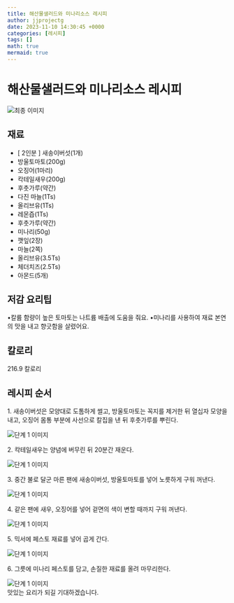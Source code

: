 ```yaml
---
title: 해산물샐러드와 미나리소스 레시피
author: jjprojectg
date: 2023-11-10 14:30:45 +0000
categories: [레시피]
tags: []
math: true
mermaid: true
---
```

<meta name="og:type" content="website"/>
<meta charset="UTF-8"/>
<div class="header">
  <h1>해산물샐러드와 미나리소스 레시피</h1>
</div>

<div class="container my-4">
  <div class="row">
    <div class="col-12 col-md-6">
      <div class="recipe-image">
        <img src="https://www.foodsafetykorea.go.kr/common/ecmFileView.do?ecm_file_no=1NxSkgr9nAC" class="step-image" alt="최종 이미지"/>
      </div>
    </div>
    <div class="col-12 col-md-6">
      <div class="ingredients">
        <h2>재료</h2>
        <ul class="card">
          <li> [ 2인분 ] 새송이버섯(1개) </li>
          <li>  방울토마토(200g) </li>
          <li>  오징어(1마리) </li>
          <li>  칵테일새우(200g) </li>
          <li>  후춧가루(약간) </li>
          <li>  다진 마늘(1Ts) </li>
          <li>  올리브유(1Ts) </li>
          <li>  레몬즙(1Ts) </li>
          <li>  후춧가루(약간) </li>
          <li>  미나리(50g) </li>
          <li>  깻잎(2장) </li>
          <li>  마늘(2쪽) </li>
          <li>  올리브유(3.5Ts) </li>
          <li>  체더치즈(2.5Ts) </li>
          <li>  아몬드(5개) </li>
</ul>
      </div>
    </div>
    <div class="col-12 col-md-6">
      <div class="ingredients">
        <h2>저감 요리팁</h2>
        <div class="card"> 
          <p>
            •칼륨 함량이 높은 토마토는 나트륨 배출에 도움을 줘요.
•미나리를 사용하여 재료 본연의 맛을 내고 향긋함을 살렸어요.
          </p>
        </div>
      </div>
      <div class="ingredients">
        <h2>칼로리</h2>
        <div class="card"> 
          <p>
            216.9 칼로리
          </p>
        </div>
      </div>
    </div>
  </div>

  <h2 class="my-4">레시피 순서</h2>
    <div class="card recipe-card">
    <div class="card-body recipe-stesp">
      <p class="card-text step-description">1. 새송이버섯은 모양대로 도톰하게 썰고, 방울토마토는 꼭지를 제거한 뒤 열십자 모양을 내고, 오징어 몸통 부분에 사선으로 칼집을 낸 뒤 후춧가루를 뿌린다.</p>
      <img src="https://www.foodsafetykorea.go.kr/common/ecmFileView.do?ecm_file_no=1NxSkgr9s9A" alt="단계 1 이미지" class="step-image"/>
    </div>
  </div>
  <div class="card recipe-card">
    <div class="card-body recipe-stesp">
      <p class="card-text step-description">2. 칵테일새우는 양념에 버무린 뒤 20분간 재운다.</p>
      <img src="https://www.foodsafetykorea.go.kr/common/ecmFileView.do?ecm_file_no=1NxSkgr9sB_" alt="단계 1 이미지" class="step-image"/>
    </div>
  </div>
  <div class="card recipe-card">
    <div class="card-body recipe-stesp">
      <p class="card-text step-description">3. 중간 불로 달군 마른 팬에 새송이버섯, 방울토마토를 넣어 노릇하게 구워 꺼낸다.</p>
      <img src="https://www.foodsafetykorea.go.kr/common/ecmFileView.do?ecm_file_no=1NxSkgr9sET" alt="단계 1 이미지" class="step-image"/>
    </div>
  </div>
  <div class="card recipe-card">
    <div class="card-body recipe-stesp">
      <p class="card-text step-description">4. 같은 팬에 새우, 오징어를 넣어 겉면의 색이 변할 때까지 구워 꺼낸다.</p>
      <img src="https://www.foodsafetykorea.go.kr/common/ecmFileView.do?ecm_file_no=1NxSkgr9sGV" alt="단계 1 이미지" class="step-image"/>
    </div>
  </div>
  <div class="card recipe-card">
    <div class="card-body recipe-stesp">
      <p class="card-text step-description">5. 믹서에 페스토 재료를 넣어 곱게 간다.</p>
      <img src="https://www.foodsafetykorea.go.kr/common/ecmFileView.do?ecm_file_no=1NxSkgr9sKn" alt="단계 1 이미지" class="step-image"/>
    </div>
  </div>
  <div class="card recipe-card">
    <div class="card-body recipe-stesp">
      <p class="card-text step-description">6. 그릇에 미나리 페스토를 담고, 손질한 재료를 올려 마무리한다.</p>
      <img src="https://www.foodsafetykorea.go.kr/common/ecmFileView.do?ecm_file_no=1NxSkgr9sOq" alt="단계 1 이미지" class="step-image"/>
    </div>
  </div>

</div>
맛있는 요리가 되길 기대하겠습니다.
